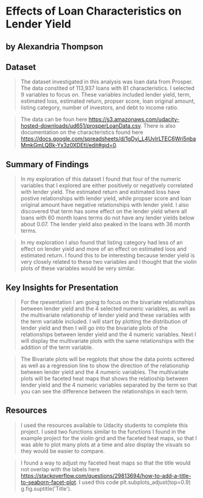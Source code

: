 #  Effects of Loan Characteristics on Lender Yield
## by Alexandria Thompson


## Dataset

> The dataset investigated in this analysis was loan data from Prosper. The data constited of 113,937 loans with 81 characteristics. I selected 9 variables to focus on. These variables included lender yield, term, estimated loss, estimated return, propser score, loan original amount, listing category, number of investors, and debt to income ratio. 

>The data can be foun here https://s3.amazonaws.com/udacity-hosted-downloads/ud651/prosperLoanData.csv. There is also documentation on the characteristics found here https://docs.google.com/spreadsheets/d/1gDyi_L4UvIrLTEC6Wri5nbaMmkGmLQBk-Yx3z0XDEtI/edit#gid=0. 

## Summary of Findings

> In my exploration of this dataset I found that four of the numeric variables that I explored are either positively or negatively correlated with lender yield. The estimated return and estimated loss have postive relationships with lender yield, while propser score and loan original amount have negative relationships with lender yield. I also discovered that term has some effect on the lender yield where all loans with 60 month loans terms do not have any lender yields below about 0.07. The lender yield also peaked in the loans with 36 month terms. 

>In my exploration I also found that listing category had less of an effect on lender yield  and more of an effect on estimated loos and estimated return. I found this to be interesting because lender yield is very closely related to these two variables and I thought that the violin plots of these variables would be very similar. 


## Key Insights for Presentation

> For the rpesentation I am going to focus on the bivariate relationships between lender yield and the 4 selected numeric variables, as well as the multivariate relationship of lender yield and these variables with the term variable included. I will start by plotting the distribution of lender yield and then I will go into the bivariate plots of the relationships between lender yield and the 4 numeric variables. Next I will display the multivariate plots with the same relationships with the addition of the term variable. 

>The Bivariate plots will be regplots that show the data points scttered as well as a regression line to show the direction of the relationship between lender yield and the 4 numeric variables. The multivariate plots will be faceted heat maps that shows the relatioship between lender yield and the 4 numeric variables separated by the term so that you can see the difference between the relationships in each term. 

## Resources

> I used the resources available to Udacity students to complete this project. I used two functions similar to the functions I found in the example project for the violin grid and the faceted heat maps, so that I was able to plot many plots at a time and also display the visuals so they would be easier to compare. 

>I found a way to adjust my faceted heat maps so that the title would not overlap with the labels here https://stackoverflow.com/questions/29813694/how-to-add-a-title-to-seaborn-facet-plot. I used this code plt.subplots_adjust(top=0.9)
g.fig.suptitle('Title'). 